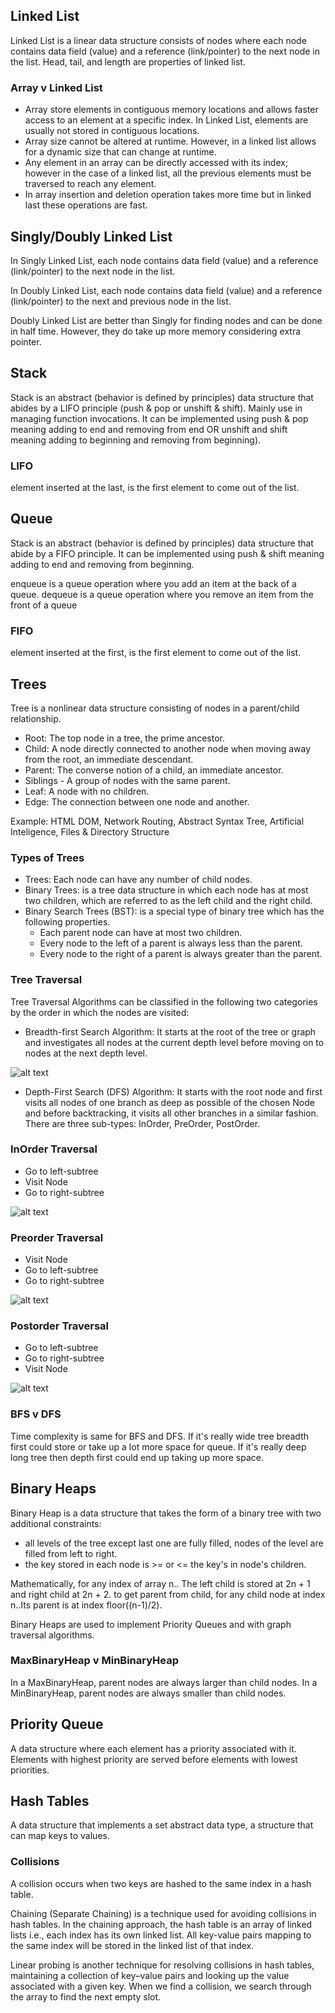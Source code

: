 ## Linked List

Linked List is a linear data structure consists of nodes where each node contains data field (value) and a reference (link/pointer) to the next node in the list. Head, tail, and length are properties of linked list.

### Array v Linked List

- Array store elements in contiguous memory locations and allows faster access to an element at a specific index. In Linked List, elements are usually not stored in contiguous locations.
- Array size cannot be altered at runtime. However, in a linked list allows for a dynamic size that can change at runtime.
- Any element in an array can be directly accessed with its index; however in the case of a linked list, all the previous elements must be traversed to reach any element.
- In array insertion and deletion operation takes more time but in linked last these operations are fast.

## Singly/Doubly Linked List

In Singly Linked List, each node contains data field (value) and a reference (link/pointer) to the next node in the list.

In Doubly Linked List, each node contains data field (value) and a reference (link/pointer) to the next and previous node in the list.

Doubly Linked List are better than Singly for finding nodes and can be done in half time. However, they do take up more memory considering extra pointer.

## Stack

Stack is an abstract (behavior is defined by principles) data structure that abides by a LIFO principle (push & pop or unshift & shift). Mainly use in managing function invocations. It can be implemented using push & pop meaning adding to end and removing from end OR unshift and shift meaning adding to beginning and removing from beginning).

### LIFO

element inserted at the last, is the first element to come out of the list.

## Queue

Stack is an abstract (behavior is defined by principles) data structure that abide by a FIFO principle. It can be implemented using push & shift meaning adding to end and removing from beginning.

enqueue is a queue operation where you add an item at the back of a queue. dequeue is a queue operation where you remove an item from the front of a queue

### FIFO

element inserted at the first, is the first element to come out of the list.

## Trees

Tree is a nonlinear data structure consisting of nodes in a parent/child relationship.

- Root: The top node in a tree, the prime ancestor.
- Child: A node directly connected to another node when moving away from the root, an immediate descendant.
- Parent: The converse notion of a child, an immediate ancestor.
- Siblings - A group of nodes with the same parent.
- Leaf: A node with no children.
- Edge: The connection between one node and another.

Example: HTML DOM, Network Routing, Abstract Syntax Tree, Artificial Inteligence, Files & Directory Structure

### Types of Trees

- Trees: Each node can have any number of child nodes.
- Binary Trees: is a tree data structure in which each node has at most two children, which are referred to as the left child and the right child.
- Binary Search Trees (BST): is a special type of binary tree which has the following properties.
  - Each parent node can have at most two children.
  - Every node to the left of a parent is always less than the parent.
  - Every node to the right of a parent is always greater than the parent.

### Tree Traversal

Tree Traversal Algorithms can be classified in the following two categories by the order in which the nodes are visited:

- Breadth-first Search Algorithm: It starts at the root of the tree or graph and investigates all nodes at the current depth level before moving on to nodes at the next depth level.

![alt text](https://miro.medium.com/max/1000/1*2NIfAdSadsdK2rP015f6Xg.gif)

- Depth-First Search (DFS) Algorithm: It starts with the root node and first visits all nodes of one branch as deep as possible of the chosen Node and before backtracking, it visits all other branches in a similar fashion. There are three sub-types: InOrder, PreOrder, PostOrder.

### InOrder Traversal

- Go to left-subtree
- Visit Node
- Go to right-subtree

![alt text](https://miro.medium.com/max/1000/1*bxQlukgMC9cGv_MFUllX2Q.gif)

### Preorder Traversal

- Visit Node
- Go to left-subtree
- Go to right-subtree

![alt text](https://miro.medium.com/max/1000/1*UGoV21qO6N8JED-ozsbXWw.gif)

### Postorder Traversal

- Go to left-subtree
- Go to right-subtree
- Visit Node

![alt text](https://miro.medium.com/max/1000/1*UGrzA4qtLCaaCiNAKZyj_w.gif)

### BFS v DFS

Time complexity is same for BFS and DFS.
If it's really wide tree breadth first could store or take up a lot more space for queue. If it's really deep long tree then depth first could end up taking up more space.

## Binary Heaps

Binary Heap is a data structure that takes the form of a binary tree with two additional constraints:

- all levels of the tree except last one are fully filled, nodes of the level are filled from left to right.
- the key stored in each node is >= or <= the key's in node's children.

Mathematically, for any index of array n.. The left child is stored at 2n + 1 and right child at 2n + 2.
to get parent from child, for any child node at index n..Its parent is at index floor((n-1)/2).

Binary Heaps are used to implement Priority Queues and with graph traversal algorithms.

### MaxBinaryHeap v MinBinaryHeap

In a MaxBinaryHeap, parent nodes are always larger than child nodes. In a MinBinaryHeap, parent nodes are always smaller than child nodes.

## Priority Queue

A data structure where each element has a priority associated with it. Elements with highest priority are served before elements with lowest priorities.

## Hash Tables

A data structure that implements a set abstract data type, a structure that can map keys to values.

### Collisions

A collision occurs when two keys are hashed to the same index in a hash table.

Chaining (Separate Chaining) is a technique used for avoiding collisions in hash tables. In the chaining approach, the hash table is an array of linked lists i.e., each index has its own linked list. All key-value pairs mapping to the same index will be stored in the linked list of that index.

Linear probing is another technique for resolving collisions in hash tables, maintaining a collection of key–value pairs and looking up the value associated with a given key. When we find a collision, we search through the array to find the next empty slot.
